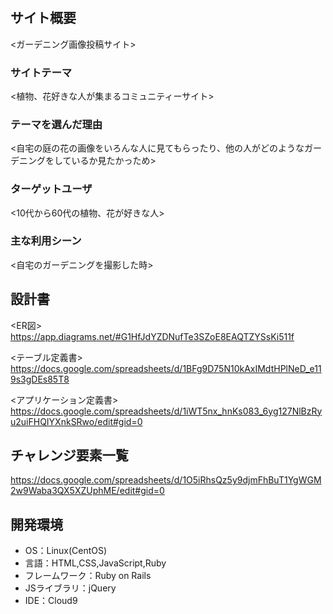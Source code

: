 
# <POST Garden>

## サイト概要
<ガーデニング画像投稿サイト>

### サイトテーマ
<植物、花好きな人が集まるコミュニティーサイト>

### テーマを選んだ理由
<自宅の庭の花の画像をいろんな人に見てもらったり、他の人がどのようなガーデニングをしているか見たかっため>

### ターゲットユーザ
<10代から60代の植物、花が好きな人>

### 主な利用シーン
<自宅のガーデニングを撮影した時>

## 設計書
<ER図>
https://app.diagrams.net/#G1HfJdYZDNufTe3SZoE8EAQTZYSsKi511f

<テーブル定義書>
https://docs.google.com/spreadsheets/d/1BFg9D75N10kAxIMdtHPlNeD_e119s3gDEs85T8

<アプリケーション定義書>
https://docs.google.com/spreadsheets/d/1iWT5nx_hnKs083_6yg127NlBzRyu2uiFHQIYXnkSRwo/edit#gid=0

## チャレンジ要素一覧
https://docs.google.com/spreadsheets/d/1O5iRhsQz5y9djmFhBuT1YgWGM2w9Waba3QX5XZUphME/edit#gid=0

## 開発環境
- OS：Linux(CentOS)
- 言語：HTML,CSS,JavaScript,Ruby
- フレームワーク：Ruby on Rails
- JSライブラリ：jQuery
- IDE：Cloud9
